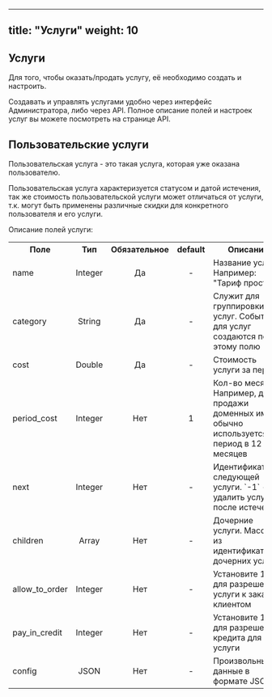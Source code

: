 
---
title: "Услуги"
weight: 10
---

## Услуги

Для того, чтобы оказать/продать услугу, её необходимо создать и настроить.

Создавать и управлять услугами удобно через интерфейс Администратора, либо через API.
Полное описание полей и настроек услуг вы можете посмотреть на странице API.

## Пользовательские услуги

Пользовательская услуга - это такая услуга, которая уже оказана пользователю.

Пользовательская услуга характеризуется статусом и датой истечения, так же стоимость пользовательской
услуги может отличаться от услуги, т.к. могут быть применены различные скидки для конкретного пользователя и его услуги.




Описание полей услуги:
<table>
<tr>
    <th>Поле</th>
    <th>Тип</th>
    <th>Обязательное</th>
    <th>default</th>
    <th>Описание</th>
</tr>
<tr>
    <td>name</td>
    <td align="center">Integer</td>
    <td align="center">Да</td>
    <td align="center">-</td>
    <td>
        Название услуги. Например: "Тариф простой"
    </td>
</tr>
<tr>
    <td>category</td>
    <td align="center">String</td>
    <td align="center">Да</td>
    <td align="center">-</td>
    <td>
        Служит для группировки услуг. События для услуг создаются по этому полю
    </td>
</tr>
<tr>
    <td>cost</td>
    <td align="center">Double</td>
    <td align="center">Да</td>
    <td align="center">-</td>
    <td>
        Стоимость услуги за период
    </td>
</tr>
<tr>
    <td>period_cost</td>
    <td align="center">Integer</td>
    <td align="center">Нет</td>
    <td align="center">1</td>
    <td>
        Кол-во месяцев. Например, для продажи доменных имён обычно используется период в 12 месяцев
    </td>
</tr>
<tr>
    <td>next</td>
    <td align="center">Integer</td>
    <td align="center">Нет</td>
    <td align="center">-</td>
    <td>
        Идентификатор следующей услуги. `-1` - удалить услугу после истечения
    </td>
</tr>
<tr>
    <td>children</td>
    <td align="center">Array</td>
    <td align="center">Нет</td>
    <td align="center">-</td>
    <td>
        Дочерние услуги. Массив из идентификаторов дочерних услуг
    </td>
</tr>
<tr>
    <td>allow_to_order</td>
    <td align="center">Integer</td>
    <td align="center">Нет</td>
    <td align="center">-</td>
    <td>
        Установите 1, для разрешения услуги к заказу клиентом
    </td>
</tr>
<tr>
    <td>pay_in_credit</td>
    <td align="center">Integer</td>
    <td align="center">Нет</td>
    <td align="center">-</td>
    <td>
        Установите 1, для разрешения кредита для услуги
    </td>
</tr>
<tr>
    <td>config</td>
    <td align="center">JSON</td>
    <td align="center">Нет</td>
    <td align="center">-</td>
    <td>
        Произвольные данные в формате JSON
    </td>
</tr>

</table>


